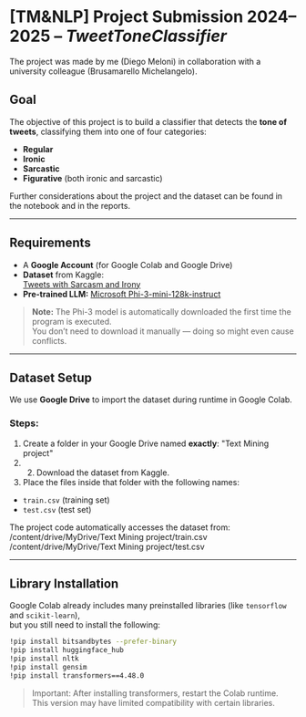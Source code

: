 # [TM&NLP] Project Submission 2024–2025 – *TweetToneClassifier*
The project was made by me (Diego Meloni) in collaboration with a university colleague (Brusamarello Michelangelo).

## Goal

The objective of this project is to build a classifier that detects the **tone of tweets**, classifying them into one of four categories:

-  **Regular**
-  **Ironic**
-  **Sarcastic**
-  **Figurative** (both ironic and sarcastic)

Further considerations about the project and the dataset can be found in the notebook and in the reports.

---

## Requirements

- A **Google Account** (for Google Colab and Google Drive)
- **Dataset** from Kaggle:  
  [Tweets with Sarcasm and Irony](https://www.kaggle.com/datasets/nikhiljohnk/tweets-with-sarcasm-and-irony)
- **Pre-trained LLM:** [Microsoft Phi-3-mini-128k-instruct](https://huggingface.co/microsoft/Phi-3-mini-128k-instruct)

>  **Note:** The Phi-3 model is automatically downloaded the first time the program is executed.  
> You don’t need to download it manually — doing so might even cause conflicts.

---

## Dataset Setup

We use **Google Drive** to import the dataset during runtime in Google Colab.

### Steps:
1. Create a folder in your Google Drive named **exactly**: "Text Mining project"
2. 2. Download the dataset from Kaggle.
3. Place the files inside that folder with the following names:
- `train.csv` (training set)
- `test.csv` (test set)

The project code automatically accesses the dataset from:
/content/drive/MyDrive/Text Mining project/train.csv
/content/drive/MyDrive/Text Mining project/test.csv


---

##  Library Installation

Google Colab already includes many preinstalled libraries (like `tensorflow` and `scikit-learn`),  
but you still need to install the following:

```bash
!pip install bitsandbytes --prefer-binary
!pip install huggingface_hub
!pip install nltk
!pip install gensim
!pip install transformers==4.48.0
```
> Important: After installing transformers, restart the Colab runtime.
> This version may have limited compatibility with certain libraries.
